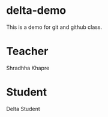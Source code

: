 # delta-demo
This is a demo for git and github class.
# Teacher
Shradhha Khapre

# Student
Delta Student
